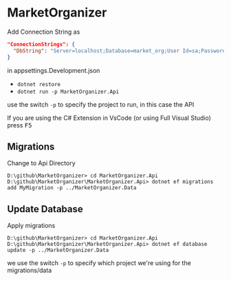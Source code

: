 # MarketOrganizer
Add Connection String as
```json
"ConnectionStrings": {
  "DbString": "Server=localhost;Database=market_org;User Id=sa;Password=Password1!;"
}
``` 
in  appsettings.Development.json
- `dotnet restore`
- `dotnet run -p MarketOrganizer.Api`

use the switch `-p` to specify the project to run, in this case the API

If you are using the C# Extension in VsCode (or using Full Visual Studio) press <kbd>F5</kbd>

## Migrations
Change to Api Directory
```
D:\github\MarketOrganizer> cd MarketOrganizer.Api
D:\github\MarketOrganizer\MarketOrganizer.Api> dotnet ef migrations add MyMigration -p ../MarketOrganizer.Data
```

## Update Database
Apply migrations
```
D:\github\MarketOrganizer> cd MarketOrganizer.Api
D:\github\MarketOrganizer\MarketOrganizer.Api> dotnet ef database update -p ../MarketOrganizer.Data
```

we use the switch `-p` to specify which project we're using for the migrations/data